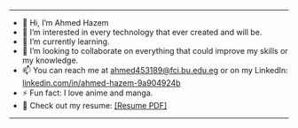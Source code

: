 
---

- 👋 Hi, I’m Ahmed Hazem
- 👀 I’m interested in every technology that ever created and will be.
- 🌱 I’m currently learning.
- 💞️ I’m looking to collaborate on everything that could improve my skills or my knowledge.
- 📫 You can reach me at ahmed453189@fci.bu.edu.eg or on my LinkedIn: [linkedin.com/in/ahmed-hazem-9a904924b](https://www.linkedin.com/in/ahmed-hazem-9a904924b/)
- ⚡ Fun fact: I love anime and manga.
- 📄 Check out my resume: [[Resume PDF]](https://github.com/ahmed-hazem-1/Resume/blob/main/Ahmed%20Intern%20v.1.2.pdf)

---
